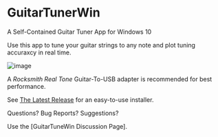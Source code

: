 # GuitarTunerWin
A Self-Contained Guitar Tuner App for Windows 10

Use this app to tune your guitar strings to any note and plot tuning accuraxcy in real time. 

![image](https://user-images.githubusercontent.com/29407507/125884134-11c8422c-a00f-4db8-9705-a46765246a9a.png)

A *Rocksmith Real Tone* Guitar-To-USB adapter is recommended for best performance.

See [The Latest Release]() for an easy-to-use installer.

Questions? Bug Reports? Suggestions?

Use the [GuitarTuneWin Discussion Page].

